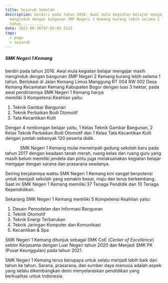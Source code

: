 ```yaml
---
title: Sejarah Sekolah
description: berdiri pada tahun 2016. Awal mula kegiatan belajar mengajar masih
  menginduk dengan bangunan SMP Negeri 2 Kemang kurang lebih selama 1
  tahun..........
date: 2021-08-26T07:02:05.512Z
tags:
  - page
  - sejarah
---
```

##### SMK Negeri 1 Kemang

berdiri pada tahun 2016. Awal mula kegiatan belajar mengajar masih menginduk dengan bangunan SMP Negeri 2 Kemang kurang lebih selama 1 tahun. Berlokasi di Jalan Kemang Limus Manggung RT 004 RW 002 Desa Kemang Kecamatan Kemang Kabupaten Bogor dengan luas 3 hektar, pada awal pendiriannya SMK Negeri 1 Kemang hanya\
memiliki 3 Kompetensi Keahlian yaitu:

1. Teknik Gambar Bangunan
2. Teknik Perbaikan Bodi Otomotif
3. Tata Kecantikan Kulit

Dengan 4 rombongan belajar yaitu, 1 Kelas Teknik Gambar Bangunan, 2 Kelas Teknik Perbaikan Bodi Otomotif dan 1 Kelas Tata Kecantikan Kulit dengan jumlah sebanyak 120 peserta didik.

            SMK Negeri 1 Kemang mulai menempati gedung sekolah baru pada tahun 2017 dengan keadaan tanah merah, ruang kelas dan ruang guru yang masih belum memiliki jendela dan pintu juga melaksanakan kegiatan belajar mengajar dengan sarana dan prasarana seadanya.

Seiring berjalannya waktu SMK Negeri 1 Kemang kini sangat berpotensi untuk menjadi sekolah yang semakin besar, maju dan terus berkembang. Saat ini SMK Negeri 1 Kemang memiliki 37 Tenaga Pendidik dan 10 Tenaga Kependidikan.

Sekarang SMK Negeri 1 Kemang memiliki 5 Kompetensi Keahlian yaitu:

1. Desain Pemodelan dan Informasi Bangunan
2. Teknik Otomotif
3. Teknik Energi Terbarukan
4. Teknik Jaringan Komputer dan Komunikasi
5. Kecantikan & Spa

SMK Negeri 1 Kemang ditunjuk sebagai SMK CoE (*Center of Excellence*) sektor Kerjasama dengan Luar Negeri tahun 2020 dan Menjadi SMK PK (Pusat Keunggulan) pada tahun 2021.

SMK Negeri 1 Kemang terus berupaya untuk selalu menjadi lebih baik dari tahun ke tahun. Sarana, prasarana, dan sumber daya manusia adalah aspek yang selalu dikembangkan demi menyelaraskan pendidikan yang berkualitas untuk Indonesia.